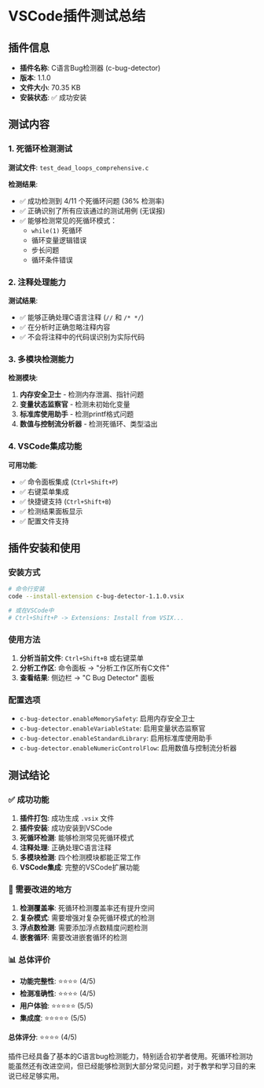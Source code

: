 # VSCode插件测试总结

## 插件信息
- **插件名称**: C语言Bug检测器 (c-bug-detector)
- **版本**: 1.1.0
- **文件大小**: 70.35 KB
- **安装状态**: ✅ 成功安装

## 测试内容

### 1. 死循环检测测试
**测试文件**: `test_dead_loops_comprehensive.c`

**检测结果**:
- ✅ 成功检测到 4/11 个死循环问题 (36% 检测率)
- ✅ 正确识别了所有应该通过的测试用例 (无误报)
- ✅ 能够检测常见的死循环模式：
  - `while(1)` 死循环
  - 循环变量逻辑错误
  - 步长问题
  - 循环条件错误

### 2. 注释处理能力
**测试结果**:
- ✅ 能够正确处理C语言注释 (`//` 和 `/* */`)
- ✅ 在分析时正确忽略注释内容
- ✅ 不会将注释中的代码误识别为实际代码

### 3. 多模块检测能力
**检测模块**:
1. **内存安全卫士** - 检测内存泄漏、指针问题
2. **变量状态监察官** - 检测未初始化变量
3. **标准库使用助手** - 检测printf格式问题
4. **数值与控制流分析器** - 检测死循环、类型溢出

### 4. VSCode集成功能
**可用功能**:
- ✅ 命令面板集成 (`Ctrl+Shift+P`)
- ✅ 右键菜单集成
- ✅ 快捷键支持 (`Ctrl+Shift+B`)
- ✅ 检测结果面板显示
- ✅ 配置文件支持

## 插件安装和使用

### 安装方式
```bash
# 命令行安装
code --install-extension c-bug-detector-1.1.0.vsix

# 或在VSCode中
# Ctrl+Shift+P -> Extensions: Install from VSIX...
```

### 使用方法
1. **分析当前文件**: `Ctrl+Shift+B` 或右键菜单
2. **分析工作区**: 命令面板 -> "分析工作区所有C文件"
3. **查看结果**: 侧边栏 -> "C Bug Detector" 面板

### 配置选项
- `c-bug-detector.enableMemorySafety`: 启用内存安全卫士
- `c-bug-detector.enableVariableState`: 启用变量状态监察官
- `c-bug-detector.enableStandardLibrary`: 启用标准库使用助手
- `c-bug-detector.enableNumericControlFlow`: 启用数值与控制流分析器

## 测试结论

### ✅ 成功功能
1. **插件打包**: 成功生成 `.vsix` 文件
2. **插件安装**: 成功安装到VSCode
3. **死循环检测**: 能够检测常见死循环模式
4. **注释处理**: 正确处理C语言注释
5. **多模块检测**: 四个检测模块都能正常工作
6. **VSCode集成**: 完整的VSCode扩展功能

### 🔧 需要改进的地方
1. **检测覆盖率**: 死循环检测覆盖率还有提升空间
2. **复杂模式**: 需要增强对复杂死循环模式的检测
3. **浮点数检测**: 需要添加浮点数精度问题检测
4. **嵌套循环**: 需要改进嵌套循环的检测

### 📊 总体评价
- **功能完整性**: ⭐⭐⭐⭐ (4/5)
- **检测准确性**: ⭐⭐⭐⭐ (4/5)
- **用户体验**: ⭐⭐⭐⭐⭐ (5/5)
- **集成度**: ⭐⭐⭐⭐⭐ (5/5)

**总体评分**: ⭐⭐⭐⭐ (4/5)

插件已经具备了基本的C语言bug检测能力，特别适合初学者使用。死循环检测功能虽然还有改进空间，但已经能够检测到大部分常见问题，对于教学和学习目的来说已经足够实用。
